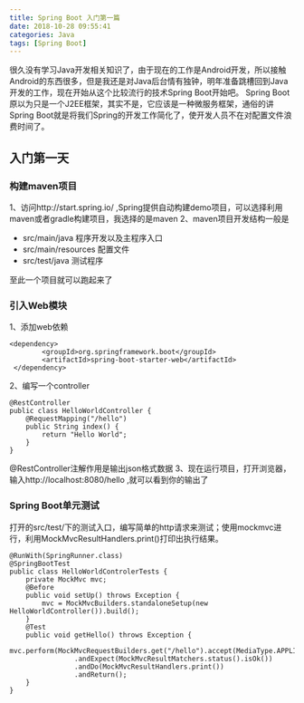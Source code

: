 ```yaml
---
title: Spring Boot 入门第一篇
date: 2018-10-28 09:55:41
categories: Java
tags: [Spring Boot]
---
```

很久没有学习Java开发相关知识了，由于现在的工作是Android开发，所以接触Android的东西很多，但是我还是对Java后台情有独钟，明年准备跳槽回到Java开发的工作，现在开始从这个比较流行的技术Spring Boot开始吧。
Spring Boot原以为只是一个J2EE框架，其实不是，它应该是一种微服务框架，通俗的讲Spring Boot就是将我们Spring的开发工作简化了，使开发人员不在对配置文件浪费时间了。
## 入门第一天
### 构建maven项目
1、访问http://start.spring.io/ ,Spring提供自动构建demo项目，可以选择利用maven或者gradle构建项目，我选择的是maven
2、maven项目开发结构一般是

- src/main/java  程序开发以及主程序入口
- src/main/resources 配置文件
- src/test/java  测试程序

至此一个项目就可以跑起来了
### 引入Web模块
1、添加web依赖
```
<dependency>
        <groupId>org.springframework.boot</groupId>
        <artifactId>spring-boot-starter-web</artifactId>
 </dependency>
```
2、编写一个controller
```
@RestController
public class HelloWorldController {
    @RequestMapping("/hello")
    public String index() {
        return "Hello World";
    }
}
```
@RestController注解作用是输出json格式数据
3、现在运行项目，打开浏览器，输入http://localhost:8080/hello ,就可以看到你的输出了
### Spring Boot单元测试
打开的src/test/下的测试入口，编写简单的http请求来测试；使用mockmvc进行，利用MockMvcResultHandlers.print()打印出执行结果。
```
@RunWith(SpringRunner.class)
@SpringBootTest
public class HelloWorldControlerTests {
    private MockMvc mvc;
    @Before
    public void setUp() throws Exception {
        mvc = MockMvcBuilders.standaloneSetup(new HelloWorldController()).build();
    }
    @Test
    public void getHello() throws Exception {
    mvc.perform(MockMvcRequestBuilders.get("/hello").accept(MediaType.APPLICATION_JSON))
                .andExpect(MockMvcResultMatchers.status().isOk())
                .andDo(MockMvcResultHandlers.print())
                .andReturn();
    }
}
```